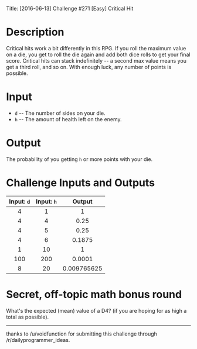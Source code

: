 Title: [2016-06-13] Challenge #271 [Easy] Critical Hit

# Description

Critical hits work a bit differently in this RPG.  If you roll the maximum value on a die, you get to roll the die again and add both dice rolls to get your final score.  Critical hits can stack indefinitely -- a second max value means you get a third roll, and so on.  With enough luck, any number of points is possible.

# Input

* `d` -- The number of sides on your die.
* `h` -- The amount of health left on the enemy.

# Output

The probability of you getting `h` or more points with your die.

# Challenge Inputs and Outputs

Input: `d` | Input: `h` | Output
:-: | :-: | :-:
4 | 1 | 1
4 | 4 | 0.25
4 | 5 | 0.25
4 | 6 | 0.1875
1 | 10 | 1
100 | 200 | 0.0001
8 | 20 | 0.009765625

# Secret, off-topic math bonus round

What's the expected (mean) value of a D4? (if you are hoping for as high a total as possible).

---
thanks to /u/voidfunction for submitting this challenge through /r/dailyprogrammer_ideas.